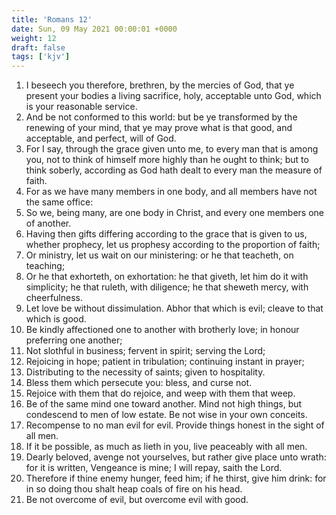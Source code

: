 ```yaml
---
title: 'Romans 12'
date: Sun, 09 May 2021 00:00:01 +0000
weight: 12
draft: false
tags: ['kjv'] 
---
```


1. I beseech you therefore, brethren, by the mercies of God, that ye present your bodies a living sacrifice, holy, acceptable unto God, which is your reasonable service.
2. And be not conformed to this world: but be ye transformed by the renewing of your mind, that ye may prove what is that good, and acceptable, and perfect, will of God.
3. For I say, through the grace given unto me, to every man that is among you, not to think of himself more highly than he ought to think; but to think soberly, according as God hath dealt to every man the measure of faith.
4. For as we have many members in one body, and all members have not the same office:
5. So we, being many, are one body in Christ, and every one members one of another.
6. Having then gifts differing according to the grace that is given to us, whether prophecy, let us prophesy according to the proportion of faith;
7. Or ministry, let us wait on our ministering: or he that teacheth, on teaching;
8. Or he that exhorteth, on exhortation: he that giveth, let him do it with simplicity; he that ruleth, with diligence; he that sheweth mercy, with cheerfulness.
9. Let love be without dissimulation. Abhor that which is evil; cleave to that which is good.
10. Be kindly affectioned one to another with brotherly love; in honour preferring one another;
11. Not slothful in business; fervent in spirit; serving the Lord;
12. Rejoicing in hope; patient in tribulation; continuing instant in prayer;
13. Distributing to the necessity of saints; given to hospitality.
14. Bless them which persecute you: bless, and curse not.
15. Rejoice with them that do rejoice, and weep with them that weep.
16. Be of the same mind one toward another. Mind not high things, but condescend to men of low estate. Be not wise in your own conceits.
17. Recompense to no man evil for evil. Provide things honest in the sight of all men.
18. If it be possible, as much as lieth in you, live peaceably with all men.
19. Dearly beloved, avenge not yourselves, but rather give place unto wrath: for it is written, Vengeance is mine; I will repay, saith the Lord.
20. Therefore if thine enemy hunger, feed him; if he thirst, give him drink: for in so doing thou shalt heap coals of fire on his head.
21. Be not overcome of evil, but overcome evil with good.
